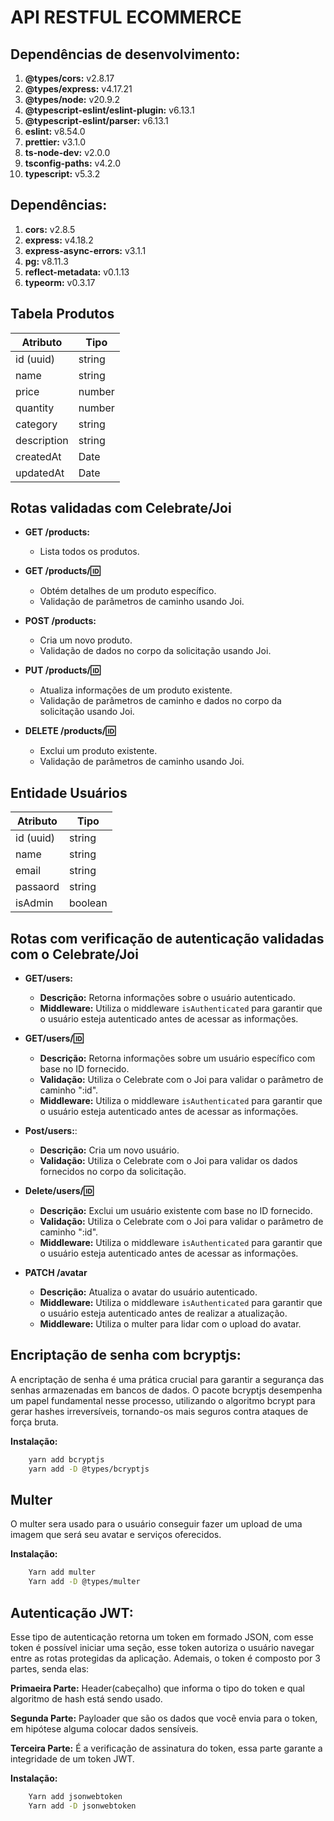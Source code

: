# API RESTFUL ECOMMERCE


## Dependências de desenvolvimento:
1. **@types/cors:** v2.8.17
2. **@types/express:** v4.17.21
3. **@types/node:** v20.9.2
4. **@typescript-eslint/eslint-plugin:** v6.13.1
5. **@typescript-eslint/parser:** v6.13.1
6. **eslint:** v8.54.0
7. **prettier:** v3.1.0
8. **ts-node-dev:** v2.0.0
9. **tsconfig-paths:** v4.2.0
10. **typescript:** v5.3.2

## Dependências:
1. **cors:** v2.8.5
2. **express:** v4.18.2
3. **express-async-errors:** v3.1.1
4. **pg:** v8.11.3
5. **reflect-metadata:** v0.1.13
6. **typeorm:** v0.3.17

## Tabela Produtos
| Atributo    | Tipo       |
|-------------|------------|
| id (uuid)   | string     |
| name        | string     |
| price       | number     |
| quantity    | number     |
| category    | string     |
| description | string     |
| createdAt   | Date       |
| updatedAt   | Date       |

## Rotas validadas com Celebrate/Joi
- **GET /products:**
  - Lista todos os produtos.
  
- **GET /products/:id:**
  - Obtém detalhes de um produto específico.
  - Validação de parâmetros de caminho usando Joi.

- **POST /products:**
  - Cria um novo produto.
  - Validação de dados no corpo da solicitação usando Joi.

- **PUT /products/:id:**
  - Atualiza informações de um produto existente.
  - Validação de parâmetros de caminho e dados no corpo da solicitação usando Joi.

- **DELETE /products/:id:**
  - Exclui um produto existente.
  - Validação de parâmetros de caminho usando Joi.
## Entidade Usuários
| Atributo    | Tipo       |
|-------------|------------|
| id (uuid)   | string     |
| name        | string     |
| email       | string     |
| passaord    | string     |
| isAdmin     | boolean    |

## Rotas com verificação de autenticação validadas com o Celebrate/Joi

- **GET/users:**
  - **Descrição:** Retorna informações sobre o usuário autenticado.
  - **Middleware:** Utiliza o middleware `isAuthenticated` para garantir que o usuário esteja autenticado antes de acessar as informações.

- **GET/users/:id:**
  - **Descrição:** Retorna informações sobre um usuário específico com base no ID fornecido.
  - **Validação:** Utiliza o Celebrate com o Joi para validar o parâmetro de caminho ":id".
  - **Middleware:** Utiliza o middleware `isAuthenticated` para garantir que o usuário esteja autenticado antes de acessar as informações.

- **Post/users:**:
  - **Descrição:** Cria um novo usuário.
  - **Validação:** Utiliza o Celebrate com o Joi para validar os dados fornecidos no corpo da solicitação.

- **Delete/users/:id:**
  - **Descrição:** Exclui um usuário existente com base no ID fornecido.
  - **Validação:** Utiliza o Celebrate com o Joi para validar o parâmetro de caminho ":id".
  - **Middleware:** Utiliza o middleware `isAuthenticated` para garantir que o usuário esteja autenticado antes de acessar as informações.

- **PATCH /avatar**
  - **Descrição:** Atualiza o avatar do usuário autenticado.
  - **Middleware:** Utiliza o middleware `isAuthenticated` para garantir que o usuário esteja autenticado antes de realizar a atualização.
  - **Middleware:** Utiliza o multer para lidar com o upload do avatar.

## Encriptação de senha com bcryptjs: 
A encriptação de senha é uma prática crucial para garantir a segurança das senhas armazenadas em bancos de dados. O pacote bcryptjs desempenha um papel fundamental nesse processo, utilizando o algoritmo bcrypt para gerar hashes irreversíveis, tornando-os mais seguros contra ataques de força bruta.

**Instalação:**
```bash
    yarn add bcryptjs
    yarn add -D @types/bcryptjs
```

## Multer
O multer sera usado para o usuário conseguir fazer um upload de uma imagem que será seu avatar e serviços oferecidos. 

**Instalação:**
```bash
    Yarn add multer
    Yarn add -D @types/multer
```
## Autenticação JWT:
Esse tipo de autenticação retorna um token em formado JSON, com esse token é possível iniciar uma seção, esse token autoriza o usuário navegar entre as rotas protegidas da aplicação. Ademais, o token é composto por 3 partes, senda elas:

  **Primaeira Parte:** Header(cabeçalho) que informa o tipo do token e qual algoritmo de hash está sendo usado.

  **Segunda Parte:** Payloader que são os dados que você envia para o token, em hipótese alguma colocar dados sensíveis.

  **Terceira Parte:** É a verificação de assinatura do token, essa parte garante a integridade de um token JWT.

**Instalação:**
```bash
    Yarn add jsonwebtoken
    Yarn add -D jsonwebtoken
```
